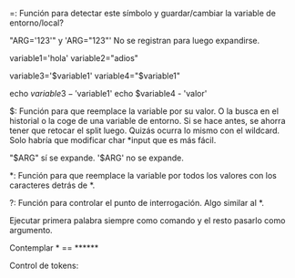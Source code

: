 =:
Función para detectar este símbolo y guardar/cambiar la variable de entorno/local?

"ARG='123'" y 'ARG="123"'
No se registran para luego expandirse.

variable1='hola'
variable2="adios"

variable3='$variable1'
variable4="$variable1"

echo $variable3
	-'$variable1'
echo $variable4
	- 'valor'

$:
Función para que reemplace la variable por su valor.
O la busca en el historial o la coge de una variable de entorno.
Si se hace antes, se ahorra tener que retocar el split luego.
Quizás ocurra lo mismo con el wildcard.
Solo habría que modificar char *input que es más fácil.

"$ARG" sí se expande.
'$ARG' no se expande.

*:
Función para que reemplace la variable por todos los valores con los caracteres detrás de *.

?:
Función para controlar el punto de interrogación. Algo similar al *.


Ejecutar primera palabra siempre como comando y el resto pasarlo como argumento.

Contemplar * == ******

Control de tokens:

